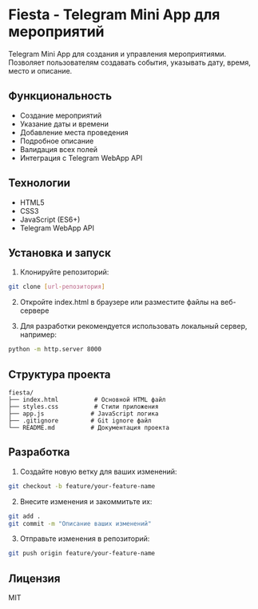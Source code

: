 # Fiesta - Telegram Mini App для мероприятий

Telegram Mini App для создания и управления мероприятиями. Позволяет пользователям создавать события, указывать дату, время, место и описание.

## Функциональность

- Создание мероприятий
- Указание даты и времени
- Добавление места проведения
- Подробное описание
- Валидация всех полей
- Интеграция с Telegram WebApp API

## Технологии

- HTML5
- CSS3
- JavaScript (ES6+)
- Telegram WebApp API

## Установка и запуск

1. Клонируйте репозиторий:
```bash
git clone [url-репозитория]
```

2. Откройте index.html в браузере или разместите файлы на веб-сервере

3. Для разработки рекомендуется использовать локальный сервер, например:
```bash
python -m http.server 8000
```

## Структура проекта

```
fiesta/
├── index.html          # Основной HTML файл
├── styles.css          # Стили приложения
├── app.js             # JavaScript логика
├── .gitignore         # Git ignore файл
└── README.md          # Документация проекта
```

## Разработка

1. Создайте новую ветку для ваших изменений:
```bash
git checkout -b feature/your-feature-name
```

2. Внесите изменения и закоммитьте их:
```bash
git add .
git commit -m "Описание ваших изменений"
```

3. Отправьте изменения в репозиторий:
```bash
git push origin feature/your-feature-name
```

## Лицензия

MIT 